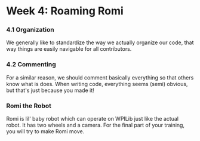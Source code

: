 # Week 4: Roaming Romi

### 4.1 Organization

We generally like to standardize the way we actually organize our code, that way things are easily navigable for all contributors.

### 4.2 Commenting

For a similar reason, we should comment basically everything so that others know what is does. When writing code, everything seems (semi) obvious, but that's just because you made it!

### Romi the Robot

Romi is lil' baby robot which can operate on WPILib just like the actual robot. It has two wheels and a camera. For the final part of your training, you will try to make Romi move.
